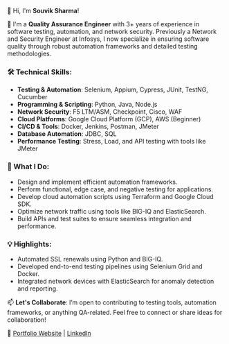 👋 Hi, I'm **Souvik Sharma**!

🌟 I'm a **Quality Assurance Engineer** with 3+ years of experience in software testing, automation, and network security. Previously a Network and Security Engineer at Infosys, I now specialize in ensuring software quality through robust automation frameworks and detailed testing methodologies.

### 🛠️ Technical Skills:
- **Testing & Automation**: Selenium, Appium, Cypress, JUnit, TestNG, Cucumber
- **Programming & Scripting**: Python, Java, Node.js
- **Network Security**: F5 LTM/ASM, Checkpoint, Cisco, WAF
- **Cloud Platforms**: Google Cloud Platform (GCP), AWS (Beginner)
- **CI/CD & Tools**: Docker, Jenkins, Postman, JMeter
- **Database Automation**: JDBC, SQL
- **Performance Testing**: Stress, Load, and API testing with tools like JMeter

### 🚀 What I Do:
- Design and implement efficient automation frameworks.
- Perform functional, edge case, and negative testing for applications.
- Develop cloud automation scripts using Terraform and Google Cloud SDK.
- Optimize network traffic using tools like BIG-IQ and ElasticSearch.
- Build APIs and test suites to ensure seamless integration and performance.

### 💡 Highlights:
- Automated SSL renewals using Python and BIG-IQ.
- Developed end-to-end testing pipelines using Selenium Grid and Docker.
- Integrated network devices with ElasticSearch for anomaly detection and reporting.

📫 **Let's Collaborate**: I’m open to contributing to testing tools, automation frameworks, or anything QA-related. Feel free to connect or share ideas for collaboration!

🔗 [Portfolio Website](https://myportfolio-93e70.web.app/home) | [LinkedIn](https://www.linkedin.com/in/souvik-sharma-366561151) 
